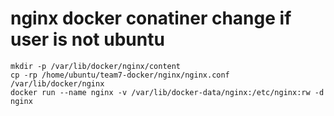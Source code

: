 # nginx docker conatiner change if user is not ubuntu

```
mkdir -p /var/lib/docker/nginx/content
cp -rp /home/ubuntu/team7-docker/nginx/nginx.conf /var/lib/docker/nginx
docker run --name nginx -v /var/lib/docker-data/nginx:/etc/nginx:rw -d nginx
```

